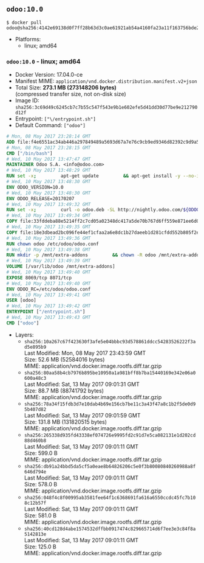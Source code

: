 ## `odoo:10.0`

```console
$ docker pull odoo@sha256:4142e69138d0f7ff28b63d3c0ae61921ab54a4160fa23a11f163756bde275a58
```

-	Platforms:
	-	linux; amd64

### `odoo:10.0` - linux; amd64

-	Docker Version: 17.04.0-ce
-	Manifest MIME: `application/vnd.docker.distribution.manifest.v2+json`
-	Total Size: **273.1 MB (273148206 bytes)**  
	(compressed transfer size, not on-disk size)
-	Image ID: `sha256:3c69d49c6245cb7c7b55c547f543e9b1e602efe5d41dd30d77be9e212790d12f`
-	Entrypoint: `["\/entrypoint.sh"]`
-	Default Command: `["odoo"]`

```dockerfile
# Mon, 08 May 2017 23:28:14 GMT
ADD file:f4e6551ac34ab446a297849489a5693d67a7e76c9cb9ed9346d82392c9d9a5fe in / 
# Mon, 08 May 2017 23:28:15 GMT
CMD ["/bin/bash"]
# Wed, 10 May 2017 13:47:47 GMT
MAINTAINER Odoo S.A. <info@odoo.com>
# Wed, 10 May 2017 13:48:29 GMT
RUN set -x;         apt-get update         && apt-get install -y --no-install-recommends             ca-certificates             curl             node-less             python-gevent             python-pip             python-renderpm             python-support             python-watchdog         && curl -o wkhtmltox.deb -SL http://nightly.odoo.com/extra/wkhtmltox-0.12.1.2_linux-jessie-amd64.deb         && echo '40e8b906de658a2221b15e4e8cd82565a47d7ee8 wkhtmltox.deb' | sha1sum -c -         && dpkg --force-depends -i wkhtmltox.deb         && apt-get -y install -f --no-install-recommends         && apt-get purge -y --auto-remove -o APT::AutoRemove::RecommendsImportant=false -o APT::AutoRemove::SuggestsImportant=false npm         && rm -rf /var/lib/apt/lists/* wkhtmltox.deb         && pip install psycogreen==1.0
# Wed, 10 May 2017 13:48:30 GMT
ENV ODOO_VERSION=10.0
# Wed, 10 May 2017 13:48:30 GMT
ENV ODOO_RELEASE=20170207
# Wed, 10 May 2017 13:49:32 GMT
RUN set -x;         curl -o odoo.deb -SL http://nightly.odoo.com/${ODOO_VERSION}/nightly/deb/odoo_${ODOO_VERSION}.${ODOO_RELEASE}_all.deb         && echo '5d2fb0cc03fa0795a7b2186bb341caa74d372e82 odoo.deb' | sha1sum -c -         && dpkg --force-depends -i odoo.deb         && apt-get update         && apt-get -y install -f --no-install-recommends         && rm -rf /var/lib/apt/lists/* odoo.deb
# Wed, 10 May 2017 13:49:34 GMT
COPY file:33fddeba88e5214ff2c7cd05a02348dc417a5de70b767d6ff559e871ee6d046a in / 
# Wed, 10 May 2017 13:49:35 GMT
COPY file:18e3dbead2bc096fe44ef1cfaa2a6e8dc1b27daeeb1d281cfdd552b805f2e767 in /etc/odoo/ 
# Wed, 10 May 2017 13:49:36 GMT
RUN chown odoo /etc/odoo/odoo.conf
# Wed, 10 May 2017 13:49:38 GMT
RUN mkdir -p /mnt/extra-addons         && chown -R odoo /mnt/extra-addons
# Wed, 10 May 2017 13:49:39 GMT
VOLUME [/var/lib/odoo /mnt/extra-addons]
# Wed, 10 May 2017 13:49:40 GMT
EXPOSE 8069/tcp 8071/tcp
# Wed, 10 May 2017 13:49:40 GMT
ENV ODOO_RC=/etc/odoo/odoo.conf
# Wed, 10 May 2017 13:49:41 GMT
USER [odoo]
# Wed, 10 May 2017 13:49:42 GMT
ENTRYPOINT ["/entrypoint.sh"]
# Wed, 10 May 2017 13:49:43 GMT
CMD ["odoo"]
```

-	Layers:
	-	`sha256:10a267c67f423630f3afe5e04bbbc93d578861ddcc54283526222f3ad5e895b9`  
		Last Modified: Mon, 08 May 2017 23:43:59 GMT  
		Size: 52.6 MB (52584016 bytes)  
		MIME: application/vnd.docker.image.rootfs.diff.tar.gzip
	-	`sha256:80aa58b4cb7976b895be10950a1a981bff8b7ba15440169e342e06a0600a48c3`  
		Last Modified: Sat, 13 May 2017 09:01:31 GMT  
		Size: 88.7 MB (88741792 bytes)  
		MIME: application/vnd.docker.image.rootfs.diff.tar.gzip
	-	`sha256:78a34f15fdb3d7e10dab4b69e156cb7be11c3a43f47a8c1b2f5de0d95b407d82`  
		Last Modified: Sat, 13 May 2017 09:01:59 GMT  
		Size: 131.8 MB (131820515 bytes)  
		MIME: application/vnd.docker.image.rootfs.diff.tar.gzip
	-	`sha256:265338d935fd43338ef074726e9995fd2c91d7e5ca082131e1d202cd88d460b8`  
		Last Modified: Sat, 13 May 2017 09:01:11 GMT  
		Size: 599.0 B  
		MIME: application/vnd.docker.image.rootfs.diff.tar.gzip
	-	`sha256:db91a24bbd5da5cf5a0eae8b64826206c5e0f3b80080840260988a8f646d794e`  
		Last Modified: Sat, 13 May 2017 09:01:11 GMT  
		Size: 578.0 B  
		MIME: application/vnd.docker.image.rootfs.diff.tar.gzip
	-	`sha256:048f4c8f00995ab3581fee64f1c6368691fa616a6550ccdc45fc7b108c12b57f`  
		Last Modified: Sat, 13 May 2017 09:01:11 GMT  
		Size: 581.0 B  
		MIME: application/vnd.docker.image.rootfs.diff.tar.gzip
	-	`sha256:40cd128d4abe1574532dffbb0917474c829665714d6f7ee3e3c84f8a5142813e`  
		Last Modified: Sat, 13 May 2017 09:01:11 GMT  
		Size: 125.0 B  
		MIME: application/vnd.docker.image.rootfs.diff.tar.gzip
